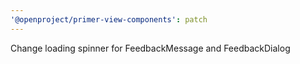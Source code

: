 ```yaml
---
'@openproject/primer-view-components': patch
---
```


Change loading spinner for FeedbackMessage and FeedbackDialog
